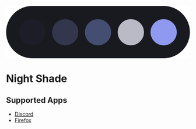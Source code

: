 <img align="center" src="img/palette.png">

# Night Shade
## Supported Apps
- [Discord](https://github.com/liferuin/night-shade-discord)
- [Firefox](https://github.com/liferuin/night-shade-firefox)